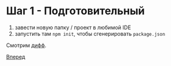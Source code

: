 # Шаг 1 - Подготовительный

1. завести новую папку / проект в любимой IDE
2. запустить там `npm init`, чтобы сгенерировать `package.json`

Смотрим [дифф](https://github.com/vitalets/alice-workshop/compare/init...step1).

[Вперед](https://github.com/vitalets/alice-workshop/tree/step2)
